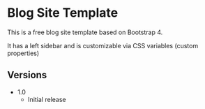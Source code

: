 # Blog Site Template
This is a free blog site template based on Bootstrap 4.

It has a left sidebar and is customizable via CSS variables (custom properties)


## Versions
* 1.0
  * Initial release